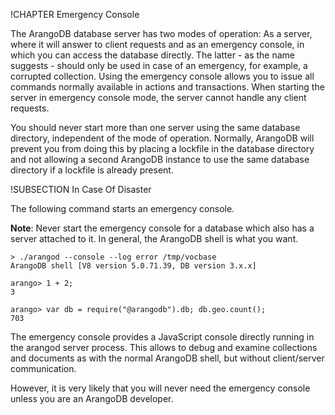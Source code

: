 !CHAPTER Emergency Console

The ArangoDB database server has two modes of operation: As a server, where it
will answer to client requests and as an emergency console, in which you can
access the database directly. The latter - as the name suggests - should
only be used in case of an emergency, for example, a corrupted
collection. Using the emergency console allows you to issue all commands
normally available in actions and transactions. When starting the server in
emergency console mode, the server cannot handle any client requests.

You should never start more than one server using the same database directory,
independent of the mode of operation. Normally, ArangoDB will prevent
you from doing this by placing a lockfile in the database directory and
not allowing a second ArangoDB instance to use the same database directory
if a lockfile is already present.

!SUBSECTION In Case Of Disaster

The following command starts an emergency console.

**Note**: Never start the emergency console for a database which also has a
server attached to it. In general, the ArangoDB shell is what you want.

```
> ./arangod --console --log error /tmp/vocbase
ArangoDB shell [V8 version 5.0.71.39, DB version 3.x.x]

arango> 1 + 2;
3

arango> var db = require("@arangodb").db; db.geo.count();
703

```

The emergency console provides a JavaScript console directly running in the
arangod server process. This allows to debug and examine collections and
documents as with the normal ArangoDB shell, but without client/server
communication.

However, it is very likely that you will never need the emergency console
unless you are an ArangoDB developer.

